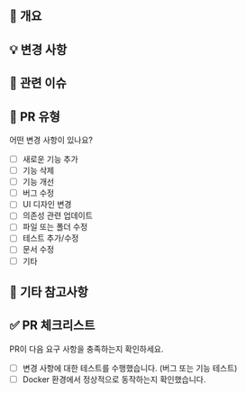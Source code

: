 ## 🧬 개요

<!-- 간단한 요약 및 변경 이유를 작성해주세요 -->

## 💡 변경 사항

<!-- 주요 변경 사항을 작성해주세요 -->

## 🚨 관련 이슈

<!-- 관련된 이슈나 문서가 있다면 작성하세요 -->

## 🔧 PR 유형

어떤 변경 사항이 있나요?

- [ ] 새로운 기능 추가
- [ ] 기능 삭제
- [ ] 기능 개선
- [ ] 버그 수정
- [ ] UI 디자인 변경
- [ ] 의존성 관련 업데이트
- [ ] 파일 또는 폴더 수정
- [ ] 테스트 추가/수정
- [ ] 문서 수정
- [ ] 기타

## 💬 기타 참고사항

<!-- 추가적인 정보나 요청사항이 있다면 남겨주세요 -->

## ✅ PR 체크리스트

PR이 다음 요구 사항을 충족하는지 확인하세요.

- [ ] 변경 사항에 대한 테스트를 수행했습니다. (버그 또는 기능 테스트)
- [ ] Docker 환경에서 정상적으로 동작하는지 확인했습니다.
